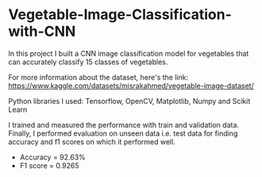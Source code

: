# Vegetable-Image-Classification-with-CNN
In this project I built a CNN image classification model for vegetables that can accurately classify 15 classes of vegetables.

For more information about the dataset, here's the link: https://www.kaggle.com/datasets/misrakahmed/vegetable-image-dataset/

Python libraries I used:  Tensorflow, OpenCV, Matplotlib, Numpy and Scikit Learn

I trained and measured the performance with train and validation data.
Finally, I performed evaluation on unseen data i.e. test data for finding accuracy and f1 scores on which it performed well.
* Accuracy = 92.63%
* F1 score = 0.9265
